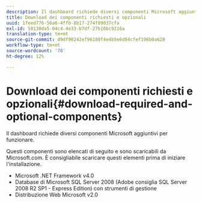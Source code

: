```yaml
---
description: Il dashboard richiede diversi componenti Microsoft aggiuntivi per funzionare.
title: Download dei componenti richiesti e opzionali
uuid: 1feed776-56a6-4ffb-8b17-274f89037cfa
exl-id: 58130da5-04c4-4e33-b7df-27b10bc9216a
translation-type: tm+mt
source-git-commit: d9df90242ef96188f4e4b5e6d04cfef196b0a628
workflow-type: tm+mt
source-wordcount: '78'
ht-degree: 12%

---
```


# Download dei componenti richiesti e opzionali{#download-required-and-optional-components}

Il dashboard richiede diversi componenti Microsoft aggiuntivi per funzionare.

Questi componenti sono elencati di seguito e sono scaricabili da Microsoft.com. È consigliabile scaricare questi elementi prima di iniziare l&#39;installazione.

* Microsoft .NET Framework v4.0
* Database di Microsoft SQL Server 2008 (Adobe consiglia SQL Server 2008 R2 SP1 - Express Edition) con strumenti di gestione
* Distribuzione Web Microsoft v2.0
